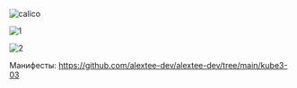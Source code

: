![calico](https://github.com/user-attachments/assets/d0a7d146-aac3-42f7-9828-0fb64ac6c07f)

![1](https://github.com/user-attachments/assets/a884f969-ec14-44c5-9a12-da3555a75e70)

![2](https://github.com/user-attachments/assets/fa5c603c-8b3f-4585-9da1-89e2b7bb7d03)

Манифесты: https://github.com/alextee-dev/alextee-dev/tree/main/kube3-03
